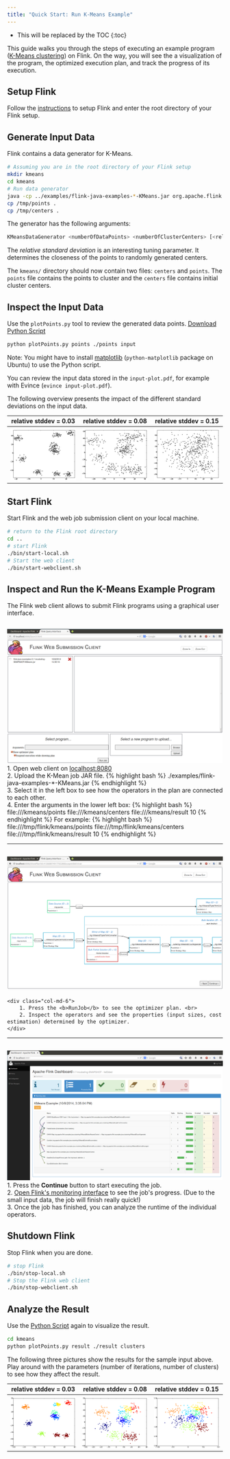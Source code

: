 ```yaml
---
title: "Quick Start: Run K-Means Example"
---
```

<!--
Licensed to the Apache Software Foundation (ASF) under one
or more contributor license agreements.  See the NOTICE file
distributed with this work for additional information
regarding copyright ownership.  The ASF licenses this file
to you under the Apache License, Version 2.0 (the
"License"); you may not use this file except in compliance
with the License.  You may obtain a copy of the License at

  http://www.apache.org/licenses/LICENSE-2.0

Unless required by applicable law or agreed to in writing,
software distributed under the License is distributed on an
"AS IS" BASIS, WITHOUT WARRANTIES OR CONDITIONS OF ANY
KIND, either express or implied.  See the License for the
specific language governing permissions and limitations
under the License.
-->

* This will be replaced by the TOC
{:toc}

This guide walks you through the steps of executing an example program ([K-Means clustering](http://en.wikipedia.org/wiki/K-means_clustering)) on Flink. On the way, you will see the a visualization of the program, the optimized execution plan, and track the progress of its execution.

## Setup Flink
Follow the [instructions](setup_quickstart.html) to setup Flink and enter the root directory of your Flink setup.

## Generate Input Data
Flink contains a data generator for K-Means.

~~~bash
# Assuming you are in the root directory of your Flink setup
mkdir kmeans
cd kmeans
# Run data generator
java -cp ../examples/flink-java-examples-*-KMeans.jar org.apache.flink.examples.java.clustering.util.KMeansDataGenerator 500 10 0.08
cp /tmp/points .
cp /tmp/centers .
~~~

The generator has the following arguments:

~~~bash
KMeansDataGenerator <numberOfDataPoints> <numberOfClusterCenters> [<relative stddev>] [<centroid range>] [<seed>]
~~~

The _relative standard deviation_ is an interesting tuning parameter. It determines the closeness of the points to randomly generated centers.

The `kmeans/` directory should now contain two files: `centers` and `points`. The `points` file contains the points to cluster and the `centers` file contains initial cluster centers.


## Inspect the Input Data
Use the `plotPoints.py` tool to review the generated data points. [Download Python Script](quickstart/plotPoints.py)

~~~ bash
python plotPoints.py points ./points input
~~~ 

Note: You might have to install [matplotlib](http://matplotlib.org/) (`python-matplotlib` package on Ubuntu) to use the Python script.

You can review the input data stored in the `input-plot.pdf`, for example with Evince (`evince input-plot.pdf`).

The following overview presents the impact of the different standard deviations on the input data.

|relative stddev = 0.03|relative stddev = 0.08|relative stddev = 0.15|
|:--------------------:|:--------------------:|:--------------------:|
|<img src="img/quickstart-example/kmeans003.png" alt="example1" style="width: 275px;"/>|<img src="img/quickstart-example/kmeans008.png" alt="example2" style="width: 275px;"/>|<img src="img/quickstart-example/kmeans015.png" alt="example3" style="width: 275px;"/>|


## Start Flink
Start Flink and the web job submission client on your local machine.

~~~ bash
# return to the Flink root directory
cd ..
# start Flink
./bin/start-local.sh
# Start the web client
./bin/start-webclient.sh
~~~

## Inspect and Run the K-Means Example Program
The Flink web client allows to submit Flink programs using a graphical user interface.

<div class="row" style="padding-top:15px">
	<div class="col-md-6">
		<a data-lightbox="compiler" href="img/quickstart-example/run-webclient.png" data-lightbox="example-1"><img class="img-responsive" src="img/quickstart-example/run-webclient.png" /></a>
	</div>
	<div class="col-md-6">
		1. Open web client on  <a href="http://localhost:8080/launch.html">localhost:8080</a> <br>
		2. Upload the K-Mean job JAR file. 
			{% highlight bash %}
			./examples/flink-java-examples-*-KMeans.jar
			{% endhighlight %} </br>
		3. Select it in the left box to see how the operators in the plan are connected to each other. <br>
		4. Enter the arguments in the lower left box:
			{% highlight bash %}
			file://<pathToFlink>/kmeans/points file://<pathToFlink>/kmeans/centers file://<pathToFlink>/kmeans/result 10
			{% endhighlight %}
			For example:
			{% highlight bash %}
			file:///tmp/flink/kmeans/points file:///tmp/flink/kmeans/centers file:///tmp/flink/kmeans/result 10
			{% endhighlight %}
	</div>
</div>
<hr>
<div class="row" style="padding-top:15px">
	<div class="col-md-6">
		<a data-lightbox="compiler" href="img/quickstart-example/compiler-webclient-new.png" data-lightbox="example-1"><img class="img-responsive" src="img/quickstart-example/compiler-webclient-new.png" /></a>
	</div>

	<div class="col-md-6">
		1. Press the <b>RunJob</b> to see the optimizer plan. <br>
		2. Inspect the operators and see the properties (input sizes, cost estimation) determined by the optimizer.
	</div>
</div>
<hr>
<div class="row" style="padding-top:15px">
	<div class="col-md-6">
		<a data-lightbox="compiler" href="img/quickstart-example/jobmanager-running-new.png" data-lightbox="example-1"><img class="img-responsive" src="img/quickstart-example/jobmanager-running-new.png" /></a>
	</div>
	<div class="col-md-6">
		1. Press the <b>Continue</b> button to start executing the job. <br>
		2. <a href="http://localhost:8080/launch.html">Open Flink's monitoring interface</a> to see the job's progress. (Due to the small input data, the job will finish really quick!)<br>
		3. Once the job has finished, you can analyze the runtime of the individual operators.
	</div>
</div>

## Shutdown Flink
Stop Flink when you are done.

~~~ bash
# stop Flink
./bin/stop-local.sh
# Stop the Flink web client
./bin/stop-webclient.sh
~~~

## Analyze the Result
Use the [Python Script](quickstart/plotPoints.py) again to visualize the result.

~~~bash
cd kmeans
python plotPoints.py result ./result clusters
~~~

The following three pictures show the results for the sample input above. Play around with the parameters (number of iterations, number of clusters) to see how they affect the result.


|relative stddev = 0.03|relative stddev = 0.08|relative stddev = 0.15|
|:--------------------:|:--------------------:|:--------------------:|
|<img src="img/quickstart-example/result003.png" alt="example1" style="width: 275px;"/>|<img src="img/quickstart-example/result008.png" alt="example2" style="width: 275px;"/>|<img src="img/quickstart-example/result015.png" alt="example3" style="width: 275px;"/>|